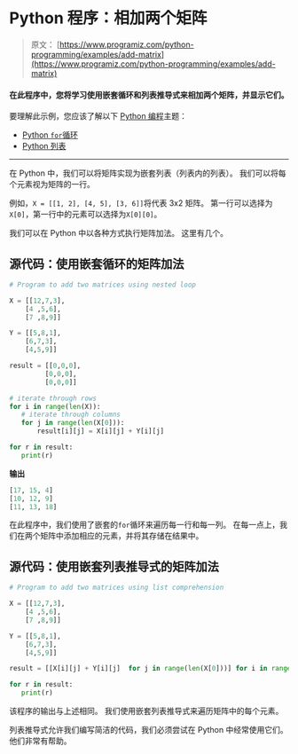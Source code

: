# Python 程序：相加两个矩阵

> 原文： [https://www.programiz.com/python-programming/examples/add-matrix](https://www.programiz.com/python-programming/examples/add-matrix)

#### 在此程序中，您将学习使用嵌套循环和列表推导式来相加两个矩阵，并显示它们。

要理解此示例，您应该了解以下 [Python 编程](/python-programming "Python tutorial")主题：

*   [Python `for`循环](/python-programming/for-loop)
*   [Python 列表](/python-programming/list)

* * *

在 Python 中，我们可以将矩阵实现为嵌套列表（列表内的列表）。 我们可以将每个元素视为矩阵的一行。

例如，`X = [[1, 2], [4, 5], [3, 6]]`将代表 3x2 矩阵。 第一行可以选择为`X[0]`，第一行中的元素可以选择为`X[0][0]`。

我们可以在 Python 中以各种方式执行矩阵加法。 这里有几个。

## 源代码：使用嵌套循环的矩阵加法

```py
# Program to add two matrices using nested loop

X = [[12,7,3],
    [4 ,5,6],
    [7 ,8,9]]

Y = [[5,8,1],
    [6,7,3],
    [4,5,9]]

result = [[0,0,0],
         [0,0,0],
         [0,0,0]]

# iterate through rows
for i in range(len(X)):
   # iterate through columns
   for j in range(len(X[0])):
       result[i][j] = X[i][j] + Y[i][j]

for r in result:
   print(r)

```

**输出**

```py
[17, 15, 4]
[10, 12, 9]
[11, 13, 18] 
```

在此程序中，我们使用了嵌套的`for`循环来遍历每一行和每一列。 在每一点上，我们在两个矩阵中添加相应的元素，并将其存储在结果中。

## 源代码：使用嵌套列表推导式的矩阵加法

```py
# Program to add two matrices using list comprehension

X = [[12,7,3],
    [4 ,5,6],
    [7 ,8,9]]

Y = [[5,8,1],
    [6,7,3],
    [4,5,9]]

result = [[X[i][j] + Y[i][j]  for j in range(len(X[0]))] for i in range(len(X))]

for r in result:
   print(r)
```

该程序的输出与上述相同。 我们使用嵌套列表推导式来遍历矩阵中的每个元素。

列表推导式允许我们编写简洁的代码，我们必须尝试在 Python 中经常使用它们。 他们非常有帮助。